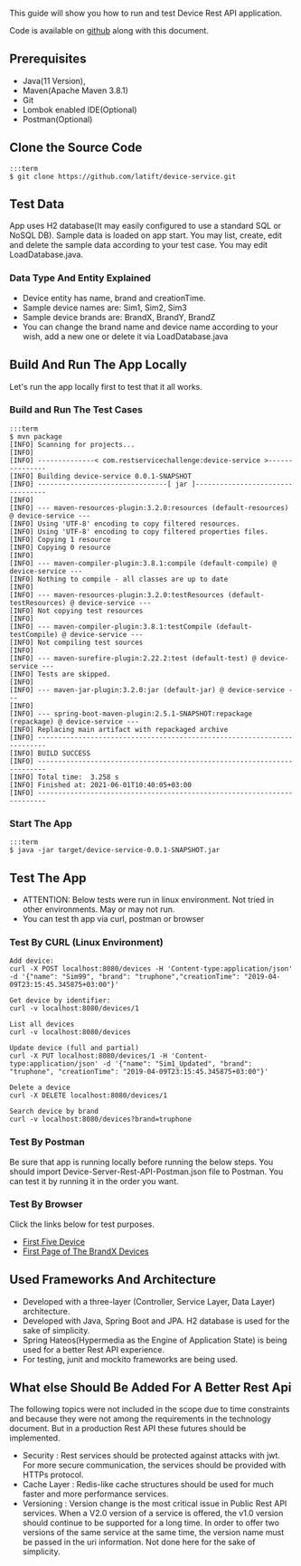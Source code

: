 This guide will show you how to run and test Device Rest API application.

Code is available on [github](https://github.com/latift/device-service) along with this document. 

## Prerequisites

* Java(11 Version), 
* Maven(Apache Maven 3.8.1)
* Git 
* Lombok enabled IDE(Optional)
* Postman(Optional)

## Clone the Source Code

    :::term
    $ git clone https://github.com/latift/device-service.git 

## Test Data

App uses H2 database(It may easily configured to use a standard SQL or NoSQL DB). Sample data is loaded on app start. You may list, create, edit and delete the sample data according to your test case. You may edit LoadDatabase.java.

###	Data Type And Entity Explained
* Device entity has name, brand and creationTime. 
* Sample device names are: Sim1, Sim2, Sim3
* Sample device brands are: BrandX, BrandY, BrandZ
* You can change the brand name and device name according to your wish, add a new one or delete it via LoadDatabase.java

## Build And Run The App Locally

Let's run the app locally first to test that it all works.

### Build and Run The Test Cases

    :::term
    $ mvn package
	[INFO] Scanning for projects...
	[INFO] 
	[INFO] --------------< com.restservicechallenge:device-service >---------------
	[INFO] Building device-service 0.0.1-SNAPSHOT
	[INFO] --------------------------------[ jar ]---------------------------------
	[INFO] 
	[INFO] --- maven-resources-plugin:3.2.0:resources (default-resources) @ device-service ---
	[INFO] Using 'UTF-8' encoding to copy filtered resources.
	[INFO] Using 'UTF-8' encoding to copy filtered properties files.
	[INFO] Copying 1 resource
	[INFO] Copying 0 resource
	[INFO] 
	[INFO] --- maven-compiler-plugin:3.8.1:compile (default-compile) @ device-service ---
	[INFO] Nothing to compile - all classes are up to date
	[INFO] 
	[INFO] --- maven-resources-plugin:3.2.0:testResources (default-testResources) @ device-service ---
	[INFO] Not copying test resources
	[INFO] 
	[INFO] --- maven-compiler-plugin:3.8.1:testCompile (default-testCompile) @ device-service ---
	[INFO] Not compiling test sources
	[INFO] 
	[INFO] --- maven-surefire-plugin:2.22.2:test (default-test) @ device-service ---
	[INFO] Tests are skipped.
	[INFO] 
	[INFO] --- maven-jar-plugin:3.2.0:jar (default-jar) @ device-service ---
	[INFO] 
	[INFO] --- spring-boot-maven-plugin:2.5.1-SNAPSHOT:repackage (repackage) @ device-service ---
	[INFO] Replacing main artifact with repackaged archive
	[INFO] ------------------------------------------------------------------------
	[INFO] BUILD SUCCESS
	[INFO] ------------------------------------------------------------------------
	[INFO] Total time:  3.258 s
	[INFO] Finished at: 2021-06-01T10:40:05+03:00
	[INFO] ------------------------------------------------------------------------

### Start The App

    :::term
    $ java -jar target/device-service-0.0.1-SNAPSHOT.jar

## Test The App
* ATTENTION: Below tests were run in linux environment. Not tried in other environments. May or may not run.
* You can test th app via curl, postman or browser
### Test By CURL (Linux Environment)
	
	Add device:  	
	curl -X POST localhost:8080/devices -H 'Content-type:application/json' -d '{"name": "Sim99", "brand": "truphone","creationTime": "2019-04-09T23:15:45.345875+03:00"}'
	
	Get device by identifier:  
	curl -v localhost:8080/devices/1
	
	List all devices
	curl -v localhost:8080/devices
	
	Update device (full and partial)
	curl -X PUT localhost:8080/devices/1 -H 'Content-type:application/json' -d '{"name": "Sim1_Updated", "brand": "truphone", "creationTime": "2019-04-09T23:15:45.345875+03:00"}'
	
	Delete a device
	curl -X DELETE localhost:8080/devices/1
	
	Search device by brand
	curl -v localhost:8080/devices?brand=truphone

### Test By Postman 
Be sure that app is running locally before running the below steps.
You should import Device-Server-Rest-API-Postman.json file to Postman.
You can test it by running it in the order you want. 

### Test By Browser
Click the links below for test purposes.
*	[First Five Device](http://localhost:8080/devices)
*	[First Page of The BrandX Devices ](http://localhost:8080/devices?brand=BrandX&page=0)

## Used Frameworks And Architecture
* Developed with a three-layer (Controller, Service Layer, Data Layer) architecture.
* Developed with Java, Spring Boot and JPA. H2 database is used for the sake of simplicity. 
* Spring Hateos(Hypermedia as the Engine of Application State) is being used for a better Rest API experience. 
* For testing, junit and mockito frameworks are being used.

## What else Should Be Added For A Better Rest Api
  The following topics were not included in the scope due to time constraints and because they were not among the requirements in the technology document. But in a production Rest API these futures should be implemented. 
* Security : Rest services should be protected against attacks with jwt. For more secure communication, the services should be provided with HTTPs protocol.
* Cache Layer : Redis-like cache structures should be used for much faster and more performance services. 
* Versioning : Version change is the most critical issue in Public Rest API services. When a V2.0 version of a service is offered, the v1.0 version should continue to be supported for a long time. In order to offer two versions of the same service at the same time, the version name must be passed in the uri information. Not done here for the sake of simplicity.

	 
